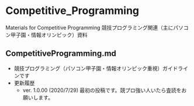 # Competitive_Programming
Materials for Competitive Programming
競技プログラミング関連（主にパソコン甲子園・情報オリンピック）資料

## CompetitiveProgramming.md
- 競技プログラミング（パソコン甲子園・情報オリンピック重視）ガイドラインです
- 更新履歴
  - ver. 1.0.00 (2020/7/29)
    最初の投稿です。競プロ強い人いたら査読をお願いします。
